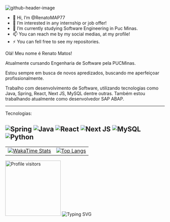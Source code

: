 
![github-header-image](https://github.com/user-attachments/assets/89e34cee-84be-4aca-96f5-c7805031dfe8)

<!--
- 👋 Hi, I’m @RenatoMAP77
- 👀 I’m interested in ...
- 🌱 I’m currently learning ...
- 💞️ I’m looking to collaborate on ...
- 📫 How to reach me ...
- 😄 Pronouns: ...
- ⚡ Fun fact: ...
--->
<!---
RenatoMAP77/RenatoMAP77 is a ✨ special ✨ repository because its `README.md` (this file) appears on your GitHub profile.
You can click the Preview link to take a look at your changes.
--->
- 👋 Hi, I’m @RenatoMAP77
- 👀 I’m interested in any internship or job offer!
- 🌱 I’m currently studying Software Engineering in Puc Minas.
- 📫 You can reach me by my social medias, at my profile!
- ⚡ You can fell free to see my repositories.

Olá! Meu nome é Renato Matos!

Atualmente cursando Engenharia de Software pela PUCMinas.

Estou sempre em busca de novos apredizados, buscando me aperfeiçoar profissionalmente.

Trabalho com desenvolvimento de Software, utilizando tecnologias como Java, Spring, React, Next JS, MySQL dentre outras. Também estou trabalhando atualmente como desenvolvedor SAP ABAP.

------------------------
<!-- Badges--->
Tecnologias:

![Spring](https://img.shields.io/badge/spring-%236DB33F.svg?style=for-the-badge&logo=spring&logoColor=white)
![Java](https://img.shields.io/badge/java-%23ED8B00.svg?style=for-the-badge&logo=openjdk&logoColor=white)
![React](https://img.shields.io/badge/react-%2320232a.svg?style=for-the-badge&logo=react&logoColor=%2361DAFB)
![Next JS](https://img.shields.io/badge/Next-black?style=for-the-badge&logo=next.js&logoColor=white)
![MySQL](https://img.shields.io/badge/mysql-4479A1.svg?style=for-the-badge&logo=mysql&logoColor=white)
![Python](https://img.shields.io/badge/python-3670A0?style=for-the-badge&logo=python&logoColor=ffdd54)
------
<!-- Wakatime--->
<table>
    <tr>
        <td>
            <a href="https://wakatime.com/@RenatoMAP77">
                <img src="https://github-readme-stats.vercel.app/api/wakatime?username=RenatoMAP77" alt="WakaTime Stats">
            </a>
        </td>
        <td>
            <a href="https://github.com/anuraghazra/github-readme-stats">
                <img src="https://github-readme-stats.vercel.app/api/top-langs/?username=RenatoMAP77" alt="Top Langs">
            </a>
        </td>
    </tr>
</table>
<!-- Profile Views--->
<img width="175" alt="Profile visitors" src="https://komarev.com/ghpvc/?username=RenatoMAP77"/>
<img src="https://readme-typing-svg.demolab.com?font=Fira+Code&pause=1000&color=17F77D&width=435&lines=//Foi+um+prazer+ter+voc%C3%AA+por+aqui!;//Volte+sempre!" alt="Typing SVG" />
